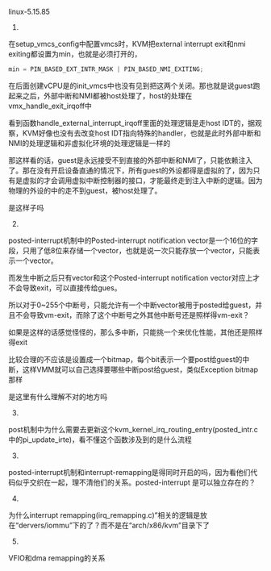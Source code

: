 


linux-5.15.85
<br/>


1.

在setup_vmcs_config中配置vmcs时，KVM把external interrupt exit和nmi exiting都设置为min，也就是必须打开的，

```jsx
min = PIN_BASED_EXT_INTR_MASK | PIN_BASED_NMI_EXITING; 
```

在后面创建vCPU是的init_vmcs中也没有见到把这两个关闭。那也就是说guest跑起来之后，外部中断和NMI都被host处理了，host的处理在vmx_handle_exit_irqoff中

看到函数handle_external_interrupt_irqoff里面的处理逻辑是走host IDT的，据观察，KVM好像也没有去改变host IDT指向特殊的handler，也就是此时外部中断和NMI的处理逻辑和非虚拟化环境的处理逻辑是一样的

那这样看的话，guest是永远接受不到直接的外部中断和NMI了，只能依赖注入了。那在没有开启设备直通的情况下，所有guest的外设都得是虚拟的了，因为只有是虚拟的才会调用虚拟中断控制器的接口，才能最终走到注入中断的逻辑。因为物理的外设的中的走不到guest，被host处理了。

是这样子吗

2.

posted-interrupt机制中的Posted-interrupt notification vector是一个16位的字段，只用了低8位来存储一个vector，也就是说一次只能存放一个vector，只能表示一个vector。

而发生中断之后只有vector和这个Posted-interrupt notification vector对应上才不会导致exit，可以直接传给gues。

所以对于0~255个中断号，只能允许有一个中断vector被用于posted给guest，并且不会导致vm-exit，而除了这个中断号之外其他中断号还是照样得vm-exit？

如果是这样的话感觉怪怪的，那么多中断，只能挑一个来优化性能，其他还是照样得exit

比较合理的不应该是设置成一个bitmap，每个bit表示一个要post给guest的中断，这样VMM就可以自己选择要哪些中断post给guest，类似Exception bitmap那样

是这里有什么理解不对的地方吗

3.

post机制中为什么需要去更新这个kvm_kernel_irq_routing_entry(posted_intr.c中的pi_update_irte)，看不懂这个函数涉及到的是什么流程

3.

posted-interrupt机制和interrupt-remapping是得同时开启的吗，因为看他们代码似乎交织在一起，理不清他们的关系。posted-interrupt 是可以独立存在的？

4.

为什么interrupt remapping(irq_remapping.c)”相关的逻辑是放在“dervers/iommu”下的了？而不是在“arch/x86/kvm”目录下了

5.

VFIO和dma remapping的关系
